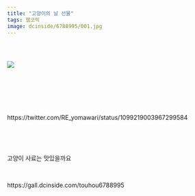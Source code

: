 ```yaml
---
title: "고양이의 날 선물"
tags: 웹코믹
image: dcinside/6788995/001.jpg
---
```

<div class="article">
<div style="overflow:hidden;">
<p><br/></p><p style="text-align: left;"><img src="{{ site.nasurl }}/dcinside/6788995/001.jpg"/></p><p></p><p><br/></p><p><br/></p><p><br/></p><p>https://twitter.com/RE_yomawari/status/1099219003967299584</p><p><br/></p><p><br/></p><p>고양이 사료는 맛있을까요<br/></p> </div></div>
<br/>
<p id="refer">https://gall.dcinside.com/touhou6788995</p>
<br/>
